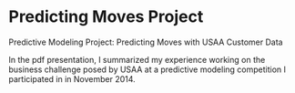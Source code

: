 # Predicting Moves Project
Predictive Modeling Project: Predicting Moves with USAA Customer Data

In the pdf presentation, I summarized my experience working on the business challenge posed by USAA at a predictive modeling competition I participated in in November 2014.
